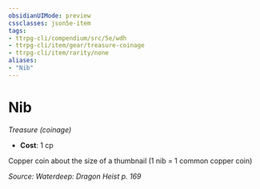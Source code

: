 ```yaml
---
obsidianUIMode: preview
cssclasses: json5e-item
tags:
- ttrpg-cli/compendium/src/5e/wdh
- ttrpg-cli/item/gear/treasure-coinage
- ttrpg-cli/item/rarity/none
aliases: 
- "Nib"
---
```

# Nib
*Treasure (coinage)*  

- **Cost**: 1 cp

Copper coin about the size of a thumbnail (1 nib = 1 common copper coin)

*Source: Waterdeep: Dragon Heist p. 169*